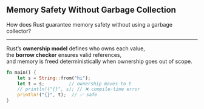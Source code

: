 ## Memory Safety Without Garbage Collection

How does Rust guarantee memory safety without using a garbage collector?

---

Rust’s **ownership model** defines who owns each value,  
the **borrow checker** ensures valid references,  
and memory is freed deterministically when ownership goes out of scope.  

```rust
fn main() {
    let s = String::from("hi");
    let t = s;         // ownership moves to t
    // println!("{}", s); // ❌ compile-time error
    println!("{}", t);  // ✅ safe
}
```

